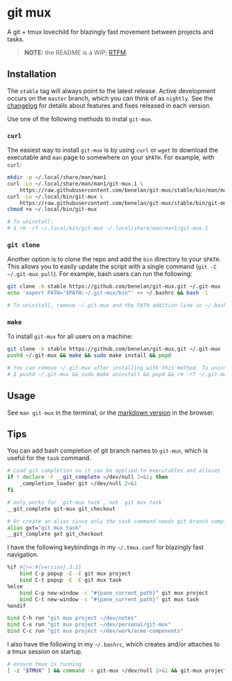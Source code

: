 # git mux

A git + tmux lovechild for blazingly fast movement between projects and tasks.

> **NOTE:** the README is a WIP; [RTFM](./docs/MANUAL.md).

## Installation

The `stable` tag will always point to the latest release. Active development
occurs on the `master` branch, which you can think of as `nightly`. See the
[changelog](./CHANGELOG.md) for details about features and fixes released in
each version.

Use one of the following methods to instal `git-mux`.

### `curl`

The easiest way to install `git-mux` is by using `curl` or `wget` to download
the executable and `man` page to somewhere on your `$PATH`. For example, with
`curl`:

```sh
mkdir -p ~/.local/share/man/man1
curl -Lo ~/.local/share/man/man1/git-mux.1 \
    https://raw.githubusercontent.com/benelan/git-mux/stable/bin/man/man1/git-mux.1
curl -Lo ~/.local/bin/git-mux \
    https://raw.githubusercontent.com/benelan/git-mux/stable/bin/git-mux
chmod +x ~/.local/bin/git-mux

# To uninstall:
# $ rm -rf ~/.local/bin/git-mux ~/.local/share/man/man1/git-mux.1
```

### `git clone`

Another option is to clone the repo and add the `bin` directory to your `$PATH`.
This allows you to easily update the script with a single command (`git -C
~/.git-mux pull`). For example, bash users can run the following:

```sh
git clone -b stable https://github.com/benelan/git-mux.git ~/.git-mux
echo 'export PATH="$PATH:~/.git-mux/bin"' >> ~/.bashrc && bash -l

# To uninstall, remove ~/.git-mux and the PATH addition line in ~/.bashrc
```

### `make`

To install `git-mux` for all users on a machine:

```sh
git clone -b stable https://github.com/benelan/git-mux.git ~/.git-mux
pushd ~/.git-mux && make && sudo make install && popd

# You can remove ~/.git-mux after installing with this method. To uninstall:
# $ pushd ~/.git-mux && sudo make uninstall && popd && rm -rf ~/.git-mux
```

## Usage

See `man git-mux` in the terminal, or the [markdown version](./docs/MANUAL.md)
in the browser.

## Tips

You can add bash completion of git branch names to `git-mux`, which is useful
for the `task` command.

```sh
# Load git completion so it can be applied to executables and aliases
if ! declare -F __git_complete >/dev/null 2>&1; then
    _completion_loader git >/dev/null 2>&1
fi

# only works for `git-mux task`, not `git mux task`
__git_complete git-mux git_checkout

# Or create an alias since only the task command needs git branch completion
alias gxt="git mux task"
__git_complete gxt git_checkout
```

I have the following keybindings in my `~/.tmux.conf` for blazingly fast
navigation.

```sh
%if #{>=:#{version},3.2}
    bind C-p popup -E -E git mux project
    bind C-t popup -E -E git mux task
%else
    bind C-p new-window -c "#{pane_current_path}" git mux project
    bind C-t new-window -c "#{pane_current_path}" git mux task
%endif

bind C-h run "git mux project ~/dev/notes"
bind C-x run "git mux project ~/dev/personal/git-mux"
bind C-c run "git mux project ~/dev/work/acme-components"
```

I also have the following in my `~/.bashrc`, which creates and/or attaches
to a tmux session on startup.

```sh
# ensure tmux is running
[ -z "$TMUX" ] && command -v git-mux >/dev/null 2>&1 && git-mux project "$PWD"
```
